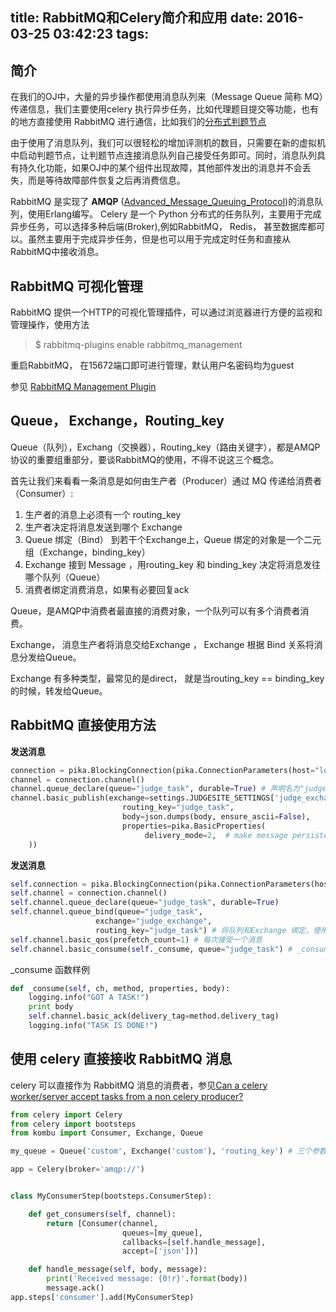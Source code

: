 title: RabbitMQ和Celery简介和应用
date: 2016-03-25 03:42:23
tags:
---
## 简介

在我们的OJ中，大量的异步操作都使用消息队列来（Message Queue 简称 MQ）传递信息，我们主要使用celery 执行异步任务，比如代理题目提交等功能，也有的地方直接使用 RabbitMQ 进行通信，比如我们的[分布式判题节点](https://github.com/NJUST-FishTeam/OnlineJudgeSite_M6)

由于使用了消息队列，我们可以很轻松的增加评测机的数目，只需要在新的虚拟机中启动判题节点，让判题节点连接消息队列自己接受任务即可。同时，消息队列具有持久化功能，如果OJ中的某个组件出现故障，其他部件发出的消息并不会丢失，而是等待故障部件恢复之后再消费信息。

RabbitMQ 是实现了 **AMQP** ([Advanced_Message_Queuing_Protocol](https://en.wikipedia.org/wiki/Advanced_Message_Queuing_Protocol))的消息队列，使用Erlang编写。
Celery 是一个 Python 分布式的任务队列，主要用于完成异步任务，可以选择多种后端(Broker),例如RabbitMQ， Redis， 甚至数据库都可以。虽然主要用于完成异步任务，但是也可以用于完成定时任务和直接从RabbitMQ中接收消息。

<!-- more -->

## RabbitMQ 可视化管理
RabbitMQ 提供一个HTTP的可视化管理插件，可以通过浏览器进行方便的监视和管理操作，使用方法

> $ rabbitmq-plugins enable rabbitmq_management

重启RabbitMQ， 在15672端口即可进行管理，默认用户名密码均为guest

参见 [RabbitMQ Management Plugin](https://www.rabbitmq.com/management.html)

## Queue， Exchange，Routing_key

Queue（队列），Exchang（交换器），Routing_key（路由关键字），都是AMQP协议的重要组重部分，要谈RabbitMQ的使用，不得不说这三个概念。

首先让我们来看看一条消息是如何由生产者（Producer）通过 MQ 传递给消费者（Consumer）:

1. 生产者的消息上必须有一个 routing_key
2. 生产者决定将消息发送到哪个 Exchange
3. Queue 绑定（Bind） 到若干个Exchange上，Queue 绑定的对象是一个二元组（Exchange，binding_key）
4. Exchange 接到 Message ，用routing_key 和 binding_key 决定将消息发往哪个队列（Queue）
5. 消费者绑定消费消息，如果有必要回复ack


Queue，是AMQP中消费者最直接的消费对象，一个队列可以有多个消费者消费。

Exchange， 消息生产者将消息交给Exchange ， Exchange 根据 Bind 关系将消息分发给Queue。

Exchange 有多种类型，最常见的是direct， 就是当routing_key == binding_key 的时候，转发给Queue。

## RabbitMQ 直接使用方法

**发送消息**

```python
connection = pika.BlockingConnection(pika.ConnectionParameters(host="localhost"))
channel = connection.channel()
channel.queue_declare(queue="judge_task", durable=True) # 声明名为"judge_task" 的持久化队列， 如果RabbitMQ中本来就存在队列，则不用建立，非必须
channel.basic_publish(exchange=settings.JUDGESITE_SETTINGS['judge_exchange'],
                         routing_key="judge_task",
                         body=json.dumps(body, ensure_ascii=False),
                         properties=pika.BasicProperties(
                              delivery_mode=2,  # make message persistent
    ))
```

**发送消息**

```python
self.connection = pika.BlockingConnection(pika.ConnectionParameters(host="localhost"))
self.channel = connection.channel()
self.channel.queue_declare(queue="judge_task", durable=True)
self.channel.queue_bind(queue="judge_task",
                   exchange="judge_exchange",
                   routing_key="judge_task") # 将队列和Exchange 绑定，使用 routingkey
self.channel.basic_qos(prefetch_count=1) # 每次接受一个消息
self.channel.basic_consume(self._consume, queue="judge_task") # _consume 是消费函数
```
_consume 函数样例
```python
def _consume(self, ch, method, properties, body):
	logging.info("GOT A TASK!")
    print body
    self.channel.basic_ack(delivery_tag=method.delivery_tag)
    logging.info("TASK IS DONE!")
```

## 使用 celery 直接接收 RabbitMQ 消息

celery 可以直接作为 RabbitMQ 消息的消费者，参见[Can a celery worker/server accept tasks from a non celery producer?](http://stackoverflow.com/questions/11964742/can-a-celery-worker-server-accept-tasks-from-a-non-celery-producer/34963811#34963811)

```python
from celery import Celery
from celery import bootsteps
from kombu import Consumer, Exchange, Queue

my_queue = Queue('custom', Exchange('custom'), 'routing_key') # 三个参数分别为队列名，Exchange， routing_key

app = Celery(broker='amqp://')


class MyConsumerStep(bootsteps.ConsumerStep):

    def get_consumers(self, channel):
        return [Consumer(channel,
                         queues=[my_queue],
                         callbacks=[self.handle_message],
                         accept=['json'])]

    def handle_message(self, body, message):
        print('Received message: {0!r}'.format(body))
        message.ack()
app.steps['consumer'].add(MyConsumerStep)
```